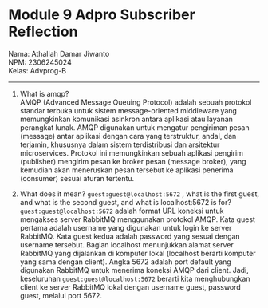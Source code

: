 # Module 9 Adpro Subscriber Reflection

Nama: Athallah Damar Jiwanto <br>
NPM: 2306245024 <br>
Kelas: Advprog-B
<hr>

1. What is amqp? <br>
AMQP (Advanced Message Queuing Protocol) adalah sebuah protokol standar terbuka untuk sistem message-oriented middleware yang memungkinkan komunikasi asinkron antara aplikasi atau layanan perangkat lunak. AMQP digunakan untuk mengatur pengiriman pesan (message) antar aplikasi dengan cara yang terstruktur, andal, dan terjamin, khususnya dalam sistem terdistribusi dan arsitektur microservices. Protokol ini memungkinkan sebuah aplikasi pengirim (publisher) mengirim pesan ke broker pesan (message broker), yang kemudian akan meneruskan pesan tersebut ke aplikasi penerima (consumer) sesuai aturan tertentu.

2. What does it mean? `guest:guest@localhost:5672` , what is the first guest, and what 
is the second guest, and what is localhost:5672 is for? <br>
`guest:guest@localhost:5672` adalah format URL koneksi untuk mengakses server RabbitMQ menggunakan protokol AMQP. Kata guest pertama adalah username yang digunakan untuk login ke server RabbitMQ. Kata guest kedua adalah password yang sesuai dengan username tersebut. Bagian localhost menunjukkan alamat server RabbitMQ yang dijalankan di komputer lokal (localhost berarti komputer yang sama dengan client). Angka 5672 adalah port default yang digunakan RabbitMQ untuk menerima koneksi AMQP dari client. Jadi, keseluruhan `guest:guest@localhost:5672` berarti kita menghubungkan client ke server RabbitMQ lokal dengan username guest, password guest, melalui port 5672.